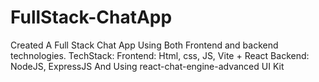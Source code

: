 # FullStack-ChatApp

Created A Full Stack Chat App Using Both Frontend and backend technologies.
TechStack: 
Frontend: Html, css, JS, Vite + React
Backend: NodeJS, ExpressJS
And Using react-chat-engine-advanced UI Kit
